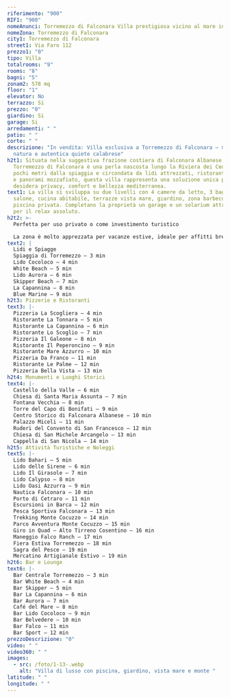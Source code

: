 ```yaml
---
riferimento: "900"
RIF1: "900"
nomeAnunci: Torremezzo di Falconara Villa prestigiosa vicino al mare in Trattativa
nomeZona: Torremezzo di Falconara
city1: Torremezzo di Falconara
street1: Via Faro 112
prezzo1: "0"
tipo: Villa
totalrooms: "9"
rooms: "8"
bagni: "5"
zonam2: 578 mq
floor: "1"
elevator: No
terrazzo: Si
prezzo: "0"
giardino: Si
garage: Si
arredamenti: " "
patio: " "
corte: " "
descrizione: "In vendita: Villa esclusiva a Torremezzo di Falconara – mare,
  natura e autentica quiete calabrese"
h2t1: Situata nella suggestiva frazione costiera di Falconara Albanese,
  Torremezzo di Falconara è una perla nascosta lungo la Riviera dei Cedri. A
  pochi metri dalla spiaggia e circondata da lidi attrezzati, ristoranti tipici
  e panorami mozzafiato, questa villa rappresenta una soluzione unica per chi
  desidera privacy, comfort e bellezza mediterranea.
text1: La villa si sviluppa su due livelli con 4 camere da letto, 3 bagni, ampio
  salone, cucina abitabile, terrazze vista mare, giardino, zona barbecue e
  piscina privata. Completano la proprietà un garage e un solarium attrezzato
  per il relax assoluto.
h2t2: >-
  Perfetta per uso privato o come investimento turistico

  La zona è molto apprezzata per vacanze estive, ideale per affitti brevi o come casa vacanze fronte mare. Vicinanza a porti turistici, escursioni e servizi rende questa villa una soluzione versatile e di valore.
text2: |
  Lidi e Spiagge
  Spiaggia di Torremezzo – 3 min
  Lido Cocoloco – 4 min
  White Beach – 5 min
  Lido Aurora – 6 min
  Skipper Beach – 7 min
  La Capannina – 8 min
  Blue Marine – 9 min
h2t3: Pizzerie e Ristoranti
text3: |-
  Pizzeria La Scogliera – 4 min
  Ristorante La Tonnara – 5 min
  Ristorante La Capannina – 6 min
  Ristorante Lo Scoglio – 7 min
  Pizzeria Il Galeone – 8 min
  Ristorante Il Peperoncino – 9 min
  Ristorante Mare Azzurro – 10 min
  Pizzeria Da Franco – 11 min
  Ristorante Le Palme – 12 min
  Pizzeria Bella Vista – 13 min
h2t4: Monumenti e Luoghi Storici
text4: |-
  Castello della Valle – 6 min
  Chiesa di Santa Maria Assunta – 7 min
  Fontana Vecchia – 8 min
  Torre del Capo di Bonifati – 9 min
  Centro Storico di Falconara Albanese – 10 min
  Palazzo Miceli – 11 min
  Ruderi del Convento di San Francesco – 12 min
  Chiesa di San Michele Arcangelo – 13 min
  Cappella di San Nicola – 14 min
h2t5: Attività Turistiche e Noleggi
text5: |-
  Lido Bahari – 5 min
  Lido delle Sirene – 6 min
  Lido Il Girasole – 7 min
  Lido Calypso – 8 min
  Lido Oasi Azzurra – 9 min
  Nautica Falconara – 10 min
  Porto di Cetraro – 11 min
  Escursioni in Barca – 12 min
  Pesca Sportiva Falconara – 13 min
  Trekking Monte Cocuzzo – 14 min
  Parco Avventura Monte Cocuzzo – 15 min
  Giro in Quad – Alto Tirreno Cosentino – 16 min
  Maneggio Falco Ranch – 17 min
  Fiera Estiva Torremezzo – 18 min
  Sagra del Pesce – 19 min
  Mercatino Artigianale Estivo – 19 min
h2t6: Bar e Lounge
text6: |-
  Bar Centrale Torremezzo – 3 min
  Bar White Beach – 4 min
  Bar Skipper – 5 min
  Bar La Capannina – 6 min
  Bar Aurora – 7 min
  Café del Mare – 8 min
  Bar Lido Cocoloco – 9 min
  Bar Belvedere – 10 min
  Bar Falco – 11 min
  Bar Sport – 12 min
prezzoDescrizione: "0"
video: " "
video360: " "
images:
  - src: /foto/1-13-.webp
    alt: "Villa di lusso con piscina, giardino, vista mare e monte "
latitude: " "
longitude: " "
---
```

